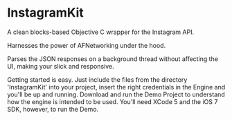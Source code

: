 InstagramKit
==================
 
A clean blocks-based Objective C wrapper for the Instagram API. 

Harnesses the power of AFNetworking under the hood.

Parses the JSON responses on a background thread without affecting the UI, making your slick and responsive.


Getting started is easy. Just include the files from the directory 'InstagramKit' into your project, insert the right credentials in the Engine and you'll be up and running.
Download and run the Demo Project to understand how the engine is intended to be used. You'll need XCode 5 and the iOS 7 SDK, however, to run the Demo.
